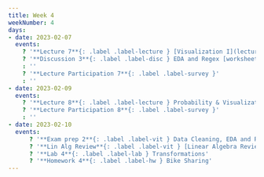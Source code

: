 ```yaml
---
title: Week 4
weekNumber: 4
days:
- date: 2023-02-07
  events:
    ? '**Lecture 7**{: .label .label-lecture } [Visualization I](lecture/lec07)'
    ? '**Discussion 3**{: .label .label-disc } EDA and Regex [worksheet](https://drive.google.com/file/d/1vjryD2ozLAAJblVT4JQLvsWlICKxKxDC/view?usp=sharing), [worksheet notebook](https://data100.datahub.berkeley.edu/hub/user-redirect/git-pull?repo=https%3A%2F%2Fgithub.com%2FDS-100%2Fsp23&branch=main&urlpath=lab%2Ftree%2Fsp23%2Fdisc%2Fdisc03%2Fdisc03_coding_excercises_v2.ipynb)' 
    : ''
    ? '**Lecture Participation 7**{: .label .label-survey }'
    : ''
- date: 2023-02-09
  events:
    ? '**Lecture 8**{: .label .label-lecture } Probability & Visualization II'
    ? '**Lecture Participation 8**{: .label .label-survey }'
    : ''
- date: 2023-02-10
  events:
      ? '**Exam prep 2**{: .label .label-vit } Data Cleaning, EDA and Regex'
      ? '**Lin Alg Review**{: .label .label-vit } [Linear Algebra Review #1](https://edstem.org/us/courses/33744/discussion/2525919)'
      ? '**Lab 4**{: .label .label-lab } Transformations'
      ? '**Homework 4**{: .label .label-hw } Bike Sharing'
---
```

